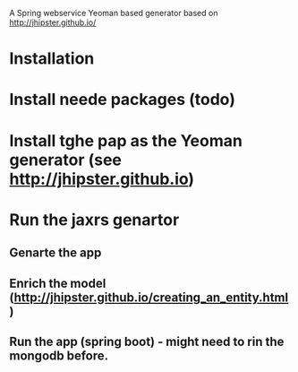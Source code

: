 A Spring webservice Yeoman based generator based on http://jhipster.github.io/

# Installation
# Install neede packages (todo)
# Install tghe pap as the Yeoman generator (see  http://jhipster.github.io) 
# Run the jaxrs genartor
## Genarte the app
## Enrich the model (http://jhipster.github.io/creating_an_entity.html)
## Run the app (spring boot) - might need to rin the mongodb before. 